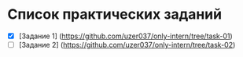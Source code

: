 # Список практических заданий
- [x] [Задание 1] (https://github.com/uzer037/only-intern/tree/task-01)
- [ ] [Задание 2] (https://github.com/uzer037/only-intern/tree/task-02)
